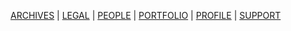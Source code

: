 [ARCHIVES](https://kvshvl.github.io/archives.html) | [LEGAL](https://kvshvl.github.io/legal.html) | [PEOPLE](https://kvshvl.github.io/people.html) | [PORTFOLIO](https://kvshvl.github.io/portfolio.html) | [PROFILE](https://kvshvl.github.io/profile.html) | [SUPPORT](https://kvshvl.github.io/support.html)